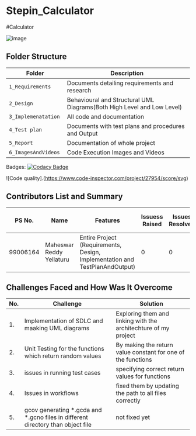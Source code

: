 # Stepin_Calculator

#Calculator

![image](https://user-images.githubusercontent.com/80445066/114986109-6e485480-9e48-11eb-90dd-4c4a749af98b.png)


## Folder Structure
Folder                   | Description
-------------------------| -----------------------------------------
`1_Requirements`         | Documents detailing requirements and research
`2_Design      `         | Behavioural and Structural UML Diagrams(Both High Level and Low Level)
`3_Implemenatation `     | All code and documentation
`4_Test plan     `       | Documents with test plans and procedures and Output
`5_Report`               | Documentation of whole project
`6_ImagesAndVideos`      | Code Execution Images and Videos

  Badges:  [![Codacy Badge](https://app.codacy.com/project/badge/Grade/e5dc47c120bf454c9560a7ffd6ce5928)](https://www.codacy.com/gh/mahesh-123/Stepin_Calculator/dashboard?utm_source=github.com&amp;utm_medium=referral&amp;utm_content=mahesh-123/Stepin_Calculator&amp;utm_campaign=Badge_Grade)
  
  
  ![Code quality].(https://www.code-inspector.com/project/27954/score/svg)
  
  
  
  

## Contributors List and Summary

PS No. |  Name               |    Features    | Issuess Raised |Issues Resolved|No Test Cases|Test Case Pass
-------|---------------------|----------------|----------------|---------------|-------------|--------------
99006164 | Maheswar Reddy Yellaturu  | Entire Project (Requirements, Design, Implementation and TestPlanAndOutput)  | 0        |0  |20 Overall Test cases  | All Passed     



## Challenges Faced and How Was It Overcome
| No. | Challenge | Solution
|-----|-----------|--------
|1. | Implementation of SDLC and maaking UML diagrams | Exploring them and linking with the architechture of my project 
|2. | Unit Testing for the functions which return random values | By making the return value constant for one of the functions |
|3. | issues in running test cases | specifying correct return values for functions
|4. | Issues in workflows | fixed them by updating the path to all files correctly
|5. |gcov generating *.gcda and *.gcno files in different directory than object file| not fixed yet| 




